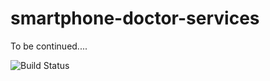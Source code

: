 # smartphone-doctor-services
To be continued....

![Build Status](https://travis-ci.com/bilgeryahov/smartphone-doctor-services.svg?branch=master)